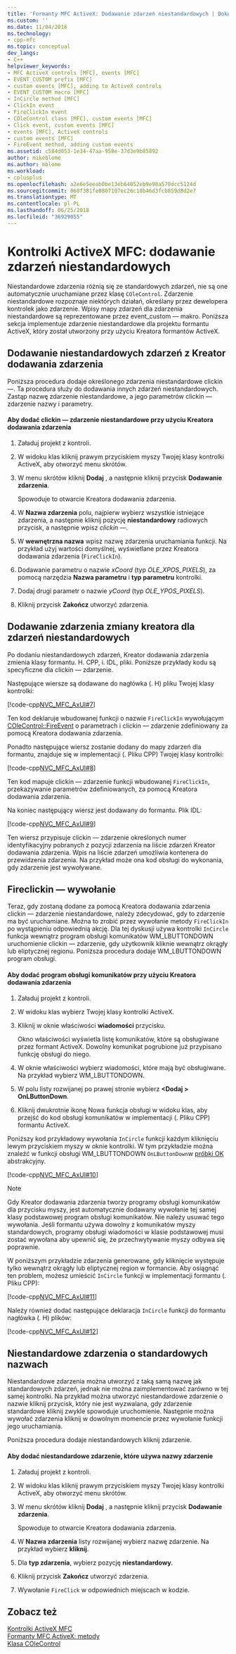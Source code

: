 ```yaml
---
title: 'Formanty MFC ActiveX: Dodawanie zdarzeń niestandardowych | Dokumentacja firmy Microsoft'
ms.custom: ''
ms.date: 11/04/2016
ms.technology:
- cpp-mfc
ms.topic: conceptual
dev_langs:
- C++
helpviewer_keywords:
- MFC ActiveX controls [MFC], events [MFC]
- EVENT_CUSTOM prefix [MFC]
- custom events [MFC], adding to ActiveX controls
- EVENT_CUSTOM macro [MFC]
- InCircle method [MFC]
- ClickIn event
- FireClickIn event
- COleControl class [MFC], custom events [MFC]
- Click event, custom events [MFC]
- events [MFC], ActiveX controls
- custom events [MFC]
- FireEvent method, adding custom events
ms.assetid: c584d053-1e34-47aa-958e-37d3e9b85892
author: mikeblome
ms.author: mblome
ms.workload:
- cplusplus
ms.openlocfilehash: a2e6e5eeab0be13eb64052eb9e90a570dcc5124d
ms.sourcegitcommit: 060f381fe0807107ec26c18b46d3fcb859d8d2e7
ms.translationtype: MT
ms.contentlocale: pl-PL
ms.lasthandoff: 06/25/2018
ms.locfileid: "36929055"
---
```

# <a name="mfc-activex-controls-adding-custom-events"></a>Kontrolki ActiveX MFC: dodawanie zdarzeń niestandardowych
Niestandardowe zdarzenia różnią się ze standardowych zdarzeń, nie są one automatycznie uruchamiane przez klasę `COleControl`. Zdarzenie niestandardowe rozpoznaje niektórych działań, określany przez dewelopera kontrolek jako zdarzenie. Wpisy mapy zdarzeń dla zdarzenia niestandardowe są reprezentowane przez event_custom — makro. Poniższa sekcja implementuje zdarzenie niestandardowe dla projektu formantu ActiveX, który został utworzony przy użyciu Kreatora formantów ActiveX.  
  
##  <a name="_core_adding_a_custom_event_with_classwizard"></a> Dodawanie niestandardowych zdarzeń z Kreator dodawania zdarzenia  
 Poniższa procedura dodaje określonego zdarzenia niestandardowe clickin —. Ta procedura służy do dodawania innych zdarzeń niestandardowych. Zastąp nazwę zdarzenie niestandardowe, a jego parametrów clickin — zdarzenie nazwy i parametry.  
  
#### <a name="to-add-the-clickin-custom-event-using-the-add-event-wizard"></a>Aby dodać clickin — zdarzenie niestandardowe przy użyciu Kreatora dodawania zdarzenia  
  
1.  Załaduj projekt z kontroli.  
  
2.  W widoku klas kliknij prawym przyciskiem myszy Twojej klasy kontrolki ActiveX, aby otworzyć menu skrótów.  
  
3.  W menu skrótów kliknij **Dodaj** , a następnie kliknij przycisk **Dodawanie zdarzenia**.  
  
     Spowoduje to otwarcie Kreatora dodawania zdarzenia.  
  
4.  W **Nazwa zdarzenia** polu, najpierw wybierz wszystkie istniejące zdarzenia, a następnie kliknij pozycję **niestandardowy** radiowych przycisk, a następnie wpisz *clickin —*.  
  
5.  W **wewnętrzna nazwa** wpisz nazwę zdarzenia uruchamiania funkcji. Na przykład użyj wartości domyślnej, wyświetlane przez Kreatora dodawania zdarzenia (`FireClickIn`).  
  
6.  Dodawanie parametru o nazwie *xCoord* (typ *OLE_XPOS_PIXELS*), za pomocą narzędzia **Nazwa parametru** i **typ parametru** kontrolki.  
  
7.  Dodaj drugi parametr o nazwie *yCoord* (typ *OLE_YPOS_PIXELS*).  
  
8.  Kliknij przycisk **Zakończ** utworzyć zdarzenia.  
  
##  <a name="_core_classwizard_changes_for_custom_events"></a> Dodawanie zdarzenia zmiany kreatora dla zdarzeń niestandardowych  
 Po dodaniu niestandardowych zdarzeń, Kreator dodawania zdarzenia zmienia klasy formantu. H. CPP, i. IDL, pliki. Poniższe przykłady kodu są specyficzne dla clickin — zdarzenie.  
  
 Następujące wiersze są dodawane do nagłówka (. H) pliku Twojej klasy kontrolki:  
  
 [!code-cpp[NVC_MFC_AxUI#7](../mfc/codesnippet/cpp/mfc-activex-controls-adding-custom-events_1.h)]  
  
 Ten kod deklaruje wbudowanej funkcji o nazwie `FireClickIn` wywołującym [COleControl::FireEvent](../mfc/reference/colecontrol-class.md#fireevent) o parametrach i clickin — zdarzenie zdefiniowany za pomocą Kreatora dodawania zdarzenia.  
  
 Ponadto następujące wiersz zostanie dodany do mapy zdarzeń dla formantu, znajduje się w implementacji (. Pliku CPP) Twojej klasy kontrolki:  
  
 [!code-cpp[NVC_MFC_AxUI#8](../mfc/codesnippet/cpp/mfc-activex-controls-adding-custom-events_2.cpp)]  
  
 Ten kod mapuje clickin — zdarzenie funkcji wbudowanej `FireClickIn`, przekazywanie parametrów zdefiniowanych, za pomocą Kreatora dodawania zdarzenia.  
  
 Na koniec następujący wiersz jest dodawany do formantu. Plik IDL:  
  
 [!code-cpp[NVC_MFC_AxUI#9](../mfc/codesnippet/cpp/mfc-activex-controls-adding-custom-events_3.idl)]  
  
 Ten wiersz przypisuje clickin — zdarzenie określonych numer identyfikacyjny pobranych z pozycji zdarzenia na liście zdarzeń Kreator dodawania zdarzenia. Wpis na liście zdarzeń umożliwia kontenera do przewidzenia zdarzenia. Na przykład może ona kod obsługi do wykonania, gdy zdarzenie jest wywoływane.  
  
##  <a name="_core_calling_fireclickin"></a> Fireclickin — wywołanie  
 Teraz, gdy zostaną dodane za pomocą Kreatora dodawania zdarzenia clickin — zdarzenie niestandardowe, należy zdecydować, gdy to zdarzenie ma być uruchamiane. Można to zrobić przez wywołanie metody `FireClickIn` po wystąpieniu odpowiednią akcję. Dla tej dyskusji używa kontrolki `InCircle` funkcja wewnątrz program obsługi komunikatów WM_LBUTTONDOWN uruchomienie clickin — zdarzenie, gdy użytkownik kliknie wewnątrz okrągły lub eliptycznej regionu. Poniższa procedura dodaje WM_LBUTTONDOWN program obsługi.  
  
#### <a name="to-add-a-message-handler-with-the-add-event-wizard"></a>Aby dodać program obsługi komunikatów przy użyciu Kreatora dodawania zdarzenia  
  
1.  Załaduj projekt z kontroli.  
  
2.  W widoku klas wybierz Twojej klasy kontrolki ActiveX.  
  
3.  Kliknij w oknie właściwości **wiadomości** przycisku.  
  
     Okno właściwości wyświetla listę komunikatów, które są obsługiwane przez formant ActiveX. Dowolny komunikat pogrubione już przypisano funkcję obsługi do niego.  
  
4.  W oknie właściwości wybierz wiadomości, które mają być obsługiwane. Na przykład wybierz WM_LBUTTONDOWN.  
  
5.  W polu listy rozwijanej po prawej stronie wybierz  **\<Dodaj > OnLButtonDown**.  
  
6.  Kliknij dwukrotnie ikonę Nowa funkcja obsługi w widoku klas, aby przejść do kod obsługi komunikatów w implementacji (. Pliku CPP) formantu ActiveX.  
  
 Poniższy kod przykładowy wywołania `InCircle` funkcji każdym kliknięciu lewym przyciskiem myszy w oknie kontrolki. W tym przykładzie można znaleźć w funkcji obsługi WM_LBUTTONDOWN `OnLButtonDown`w [próbki OK](../visual-cpp-samples.md) abstrakcyjny.  
  
 [!code-cpp[NVC_MFC_AxUI#10](../mfc/codesnippet/cpp/mfc-activex-controls-adding-custom-events_4.cpp)]  
  
> [!NOTE]
>  Gdy Kreator dodawania zdarzenia tworzy programy obsługi komunikatów dla przycisku myszy, jest automatycznie dodawany wywołanie tej samej klasy podstawowej program obsługi komunikatów. Nie należy usuwać tego wywołania. Jeśli formantu używa dowolny z komunikatów myszy standardowych, programy obsługi wiadomości w klasie podstawowej musi zostać wywołana aby upewnić się, że przechwytywanie myszy odbywa się poprawnie.  
  
 W poniższym przykładzie zdarzenia generowane, gdy kliknięcie występuje tylko wewnątrz okrągły lub eliptycznej region w formancie. Aby osiągnąć ten problem, możesz umieścić `InCircle` funkcji w implementacji formantu (. Pliku CPP):  
  
 [!code-cpp[NVC_MFC_AxUI#11](../mfc/codesnippet/cpp/mfc-activex-controls-adding-custom-events_5.cpp)]  
  
 Należy również dodać następujące deklaracja `InCircle` funkcji do formantu nagłówka (. H) plików:  
  
 [!code-cpp[NVC_MFC_AxUI#12](../mfc/codesnippet/cpp/mfc-activex-controls-adding-custom-events_6.h)]  
  
##  <a name="_core_custom_events_with_stock_names"></a> Niestandardowe zdarzenia o standardowych nazwach  
 Niestandardowe zdarzenia można utworzyć z taką samą nazwę jak standardowych zdarzeń, jednak nie można zaimplementować zarówno w tej samej kontrolki. Na przykład można utworzyć niestandardowe zdarzenie o nazwie kliknij przycisk, który nie jest wyzwalana, gdy zdarzenie standardowe kliknij zwykle spowoduje uruchomienie. Następnie można wywołać zdarzenia kliknij w dowolnym momencie przez wywołanie funkcji jego uruchamiania.  
  
 Poniższa procedura dodaje niestandardowych kliknij zdarzenie.  
  
#### <a name="to-add-a-custom-event-that-uses-a-stock-event-name"></a>Aby dodać niestandardowe zdarzenie, które używa nazwy zdarzenie  
  
1.  Załaduj projekt z kontroli.  
  
2.  W widoku klas kliknij prawym przyciskiem myszy Twojej klasy kontrolki ActiveX, aby otworzyć menu skrótów.  
  
3.  W menu skrótów kliknij **Dodaj** , a następnie kliknij przycisk **Dodawanie zdarzenia**.  
  
     Spowoduje to otwarcie Kreatora dodawania zdarzenia.  
  
4.  W **Nazwa zdarzenia** listy rozwijanej wybierz nazwę zdarzenie. Na przykład wybierz **kliknij**.  
  
5.  Dla **typ zdarzenia**, wybierz pozycję **niestandardowy**.  
  
6.  Kliknij przycisk **Zakończ** utworzyć zdarzenia.  
  
7.  Wywołanie `FireClick` w odpowiednich miejscach w kodzie.  
  
## <a name="see-also"></a>Zobacz też  
 [Kontrolki ActiveX MFC](../mfc/mfc-activex-controls.md)   
 [Formanty MFC ActiveX: metody](../mfc/mfc-activex-controls-methods.md)   
 [Klasa COleControl](../mfc/reference/colecontrol-class.md)
